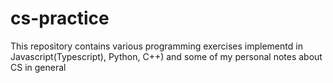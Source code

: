 # cs-practice

This repository contains various programming exercises implementd in Javascript(Typescript), Python, C++) and some of my personal notes about CS in general
